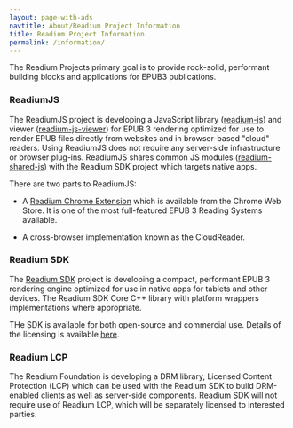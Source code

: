 ```yaml
---
layout: page-with-ads
navtitle: About/Readium Project Information
title: Readium Project Information
permalink: /information/
---
```

The Readium Projects primary goal is to provide rock-solid, performant building blocks and applications for EPUB3 publications.

### ReadiumJS

The ReadiumJS project is developing a JavaScript library ([readium-js](https://github.com/readium/readium-js)) and viewer ([readium-js-viewer](https://github.com/readium/readium-js-viewer)) for EPUB 3 rendering optimized for use to render EPUB files directly from websites and in browser-based "cloud" readers. Using ReadiumJS does not require any server-side infrastructure or browser plug-ins. ReadiumJS shares common JS modules ([readium-shared-js](https://github.com/readium/readium-shared-js)) with the Readium SDK project which targets native apps.

There are two parts to ReadiumJS:

- A [Readium Chrome Extension](https://chrome.google.com/webstore/detail/readium/fepbnnnkkadjhjahcafoaglimekefifl?hl=en-US) which is available from the Chrome Web Store. It is one of the most full-featured EPUB 3 Reading Systems available.

- A cross-browser implementation known as the CloudReader.

### Readium SDK

The [Readium SDK](https://github.com/readium/readium-js-viewer) project is developing a compact, performant EPUB 3 rendering engine optimized for use in native apps for tablets and other devices. The Readium SDK Core C++ library with platform wrappers implementations where appropriate.

THe SDK is available for both open-source and commercial use. Details of the licensing is available [here](http://readium.org/license-readium-sdk).

### Readium LCP

The Readium Foundation is developing a DRM library, Licensed Content Protection (LCP) which can be used with the Readium SDK to build DRM-enabled clients as well as server-side components. Readium SDK will not require use of Readium LCP, which will be separately licensed to interested parties. 